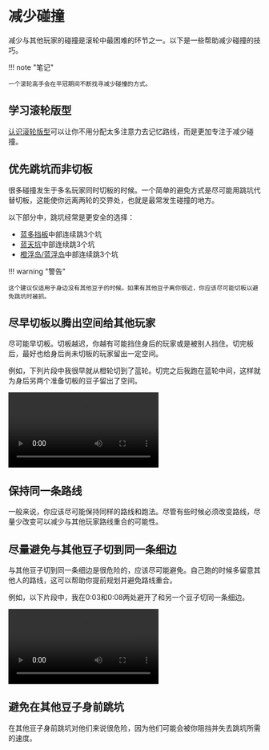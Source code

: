 # 减少碰撞

减少与其他玩家的碰撞是滚轮中最困难的环节之一。以下是一些帮助减少碰撞的技巧。

!!! note "笔记"

    一个滚轮高手会在平冠期间不断找寻减少碰撞的方式。

## 学习滚轮版型

[认识滚轮版型](./learning-the-rolls.zh.md)可以让你不用分配太多注意力去记忆路线，而是更加专注于减少碰撞。

## 优先跳坑而非切板

很多碰撞发生于多名玩家同时切板的时候。一个简单的避免方式是尽可能用跳坑代替切板，这能使你远离两轮的交界处，也就是最常发生碰撞的地方。

以下部分中，跳坑经常是更安全的选择：

* [蓝多挡板](../rolls/pillar-trench.zh.md)中部连续跳3个坑
* [蓝天坑](../rolls/grand-canyon.zh.md)中部连续跳3个坑
* [橙浮岛/蓝浮岛](../rolls/isolated-duo.zh.md)中部连续跳3个坑

!!! warning "警告"

    这个建议仅适用于身边没有其他豆子的时候。如果有其他豆子离你很近，你应该尽可能切板以避免跳坑时被抓。

## 尽早切板以腾出空间给其他玩家

尽可能早切板。切板越迟，你越有可能挡住身后的玩家或是被别人挡住。切完板后，最好也给身后尚未切板的玩家留出一定空间。

例如，下列片段中我很早就从橙轮切到了蓝轮。切完之后我跑在蓝轮中间，这样就为身后另两个准备切板的豆子留出了空间。

<video controls>
  <source src="/images/getting-started/reducing-desync/transfer-early.mp4" type="video/mp4">
</video>

## 保持同一条路线

一般来说，你应该尽可能保持同样的路线和跑法。尽管有些时候必须改变路线，尽量少改变可以减少与其他玩家路线重合的可能性。

## 尽量避免与其他豆子切到同一条细边

与其他豆子切到同一条细边是很危险的，应该尽可能避免。自己跑的时候多留意其他人的路线，这可以帮助你提前规划并避免路线重合。

例如，以下片段中，我在0:03和0:08两处避开了和另一个豆子切同一条细边。

<video controls>
  <source src="/images/getting-started/reducing-desync/avoid-same-small-ledge.mp4" type="video/mp4">
</video>

## 避免在其他豆子身前跳坑

在其他豆子身前跳坑对他们来说很危险，因为他们可能会被你阻挡并失去跳坑所需的速度。
